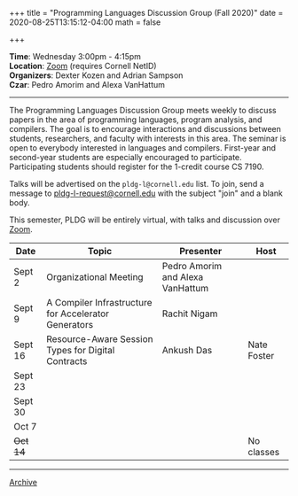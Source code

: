 +++
title = "Programming Languages Discussion Group (Fall 2020)"
date = 2020-08-25T13:15:12-04:00
math = false

+++

**Time**: Wednesday 3:00pm - 4:15pm <br/>
**Location**: [Zoom][] (requires Cornell NetID) <br/>
**Organizers**: Dexter Kozen and Adrian Sampson <br/>
**Czar**: Pedro Amorim and Alexa VanHattum <br/>

[zoom]: ../private/

---

The Programming Languages Discussion Group meets weekly to discuss papers in the area of programming languages, program analysis, and compilers. The goal is to encourage interactions and discussions between students, researchers, and faculty with interests in this area. The seminar is open to everybody interested in languages and compilers. First-year and second-year students are especially encouraged to participate. Participating students should register for the 1-credit course CS 7190.

Talks will be advertised on the `pldg-l@cornell.edu` list. To join, send a message to [pldg-l-request@cornell.edu][join-pldg] with the subject "join" and a blank body.

This semester, PLDG will be entirely virtual, with talks and discussion over [Zoom][].


| Date            | Topic       | Presenter | Host |
|-----------------|-------------|-----------|------|
| Sept 2 | Organizational Meeting | Pedro Amorim and Alexa VanHattum | |
| Sept 9 | A Compiler Infrastructure for Accelerator Generators | Rachit Nigam | |
| Sept 16 | Resource-Aware Session Types for Digital Contracts | Ankush Das | Nate Foster |
| Sept 23 | | | |
| Sept 30 | | | |
| Oct 7 | | | |
| ~~Oct 14~~ | | | No classes |

---

[Archive](../)

[join-pldg]: mailto:pldg-l-request@cornell.edu?subject=join
